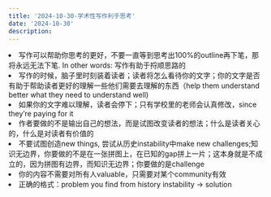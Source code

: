 ```yaml
---
title: '2024-10-30-学术性写作利于思考'
date: '2024-10-30'
description: 
---
```




<li>写作可以帮助你思考的更好，不要一直等到思考出100%的outline再下笔，那将永远无法下笔. In other words: 写作有助于捋顺思路的</li>
<li>写作的时候，脑子里时刻装着读者；读者将怎么看待你的文字；你的文字是否有助于帮助读者更好的理解一些他们需要去理解的东西（help them understand better what they need to understand well)</li>
<li>如果你的文字难以理解，读者会停下；只有学校里的老师会认真修改，since they’re paying for it</li>
<li>作者要做的不是输出自己的想法，而是试图改变读者的想法；什么是读者关心的，什么是对读者有价值的</li>
<li>不要试图创造new things, 尝试从历史instability中make new challenges;知识无边界，你要做的不是在一张拼图上，在已知的gap拼上一片；这本身就是不成立的，因为拼图有边界，而知识无边界；你要做的是challenge</li>
<li>你的内容不需要对所有人valuable，只需要对某个community有效</li>
<li>正确的格式：problem you find from history instability -&gt; solution</li>
</ol>